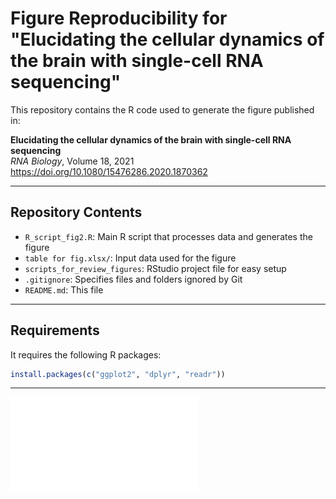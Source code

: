 # Figure Reproducibility for "Elucidating the cellular dynamics of the brain with single-cell RNA sequencing"

This repository contains the R code used to generate the figure published in:

**Elucidating the cellular dynamics of the brain with single-cell RNA sequencing**  
*RNA Biology*, Volume 18, 2021  
https://doi.org/10.1080/15476286.2020.1870362

---

## Repository Contents

- `R_script_fig2.R`: Main R script that processes data and generates the figure  
- `table for fig.xlsx/`: Input data used for the figure  
- `scripts_for_review_figures`: RStudio project file for easy setup  
- `.gitignore`: Specifies files and folders ignored by Git  
- `README.md`: This file


---

## Requirements
 
It requires the following R packages:

```r
install.packages(c("ggplot2", "dplyr", "readr"))
```
---

![Final plot](graph_for_fig2.pdf)
